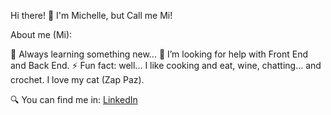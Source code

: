Hi there! 👋
I'm Michelle, but Call me Mi! 

About me (Mi):

🌱 Always learning something new...
🤔 I’m looking for help with Front End and Back End.
⚡ Fun fact: well... I like cooking and eat, wine, chatting... and crochet. I love my cat (Zap Paz). 

🔍 You can find me in:
[LinkedIn](https://www.linkedin.com/in/mcmichellecruz/)
